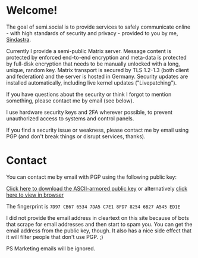 # Welcome!

The goal of semi.social is to provide services to safely communicate online - with high standards of security and privacy - provided to you by me, [Sindastra](https://sindastra.github.io/).

Currently I provide a semi-public Matrix server. Message content is protected by enforced end-to-end encryption and meta-data is protected by full-disk encryption that needs to be manually unlocked with a long, unique, random key. Matrix transport is secured by TLS 1.2-1.3 (both client and federation) and the server is hosted in Germany. Security updates are installed automatically, including live kernel updates ("Livepatching").

If you have questions about the security or think I forgot to mention something, please contact me by email (see below).

I use hardware security keys and 2FA wherever possible, to prevent unauthorized access to systems and control panels.

If you find a security issue or weakness, please contact me by email using PGP (and don't break things or disrupt services, thanks).

# Contact

You can contact me by email with PGP using the following public key:

[Click here to download the ASCII-armored public key](0x82546B27A545ED1E-pub.asc) or alternatively [click here to view in browser](PGP.md)

The fingerprint is ```7D97 CB67 6534 7DA5 C7E1 8FD7 8254 6B27 A545 ED1E```

I did not provide the email address in cleartext on this site because of bots that scrape for email addresses and then start to spam you. You can get the email address from the public key, though. It also has a nice side effect that it will filter people that don't use PGP. ;)

PS Marketing emails will be ignored.
